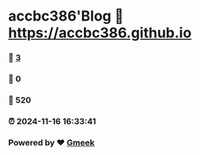 # accbc386'Blog :link: https://accbc386.github.io 
### :page_facing_up: [3](https://accbc386.github.io/tag.html) 
### :speech_balloon: 0 
### :hibiscus: 520 
### :alarm_clock: 2024-11-16 16:33:41 
### Powered by :heart: [Gmeek](https://github.com/Meekdai/Gmeek)
